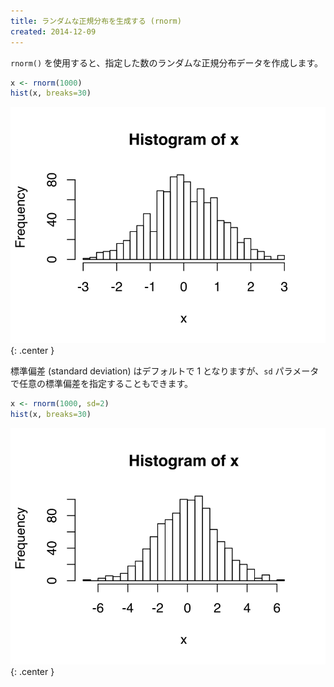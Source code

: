 ```yaml
---
title: ランダムな正規分布を生成する (rnorm)
created: 2014-12-09
---
```


`rnorm()` を使用すると、指定した数のランダムな正規分布データを作成します。

```r
x <- rnorm(1000)
hist(x, breaks=30)
```

![normal-distribution](normal-distribution.svg){: .center }

標準偏差 (standard deviation) はデフォルトで 1 となりますが、`sd` パラメータで任意の標準偏差を指定することもできます。

```r
x <- rnorm(1000, sd=2)
hist(x, breaks=30)
```

![normal-distribution2](normal-distribution2.svg){: .center }

